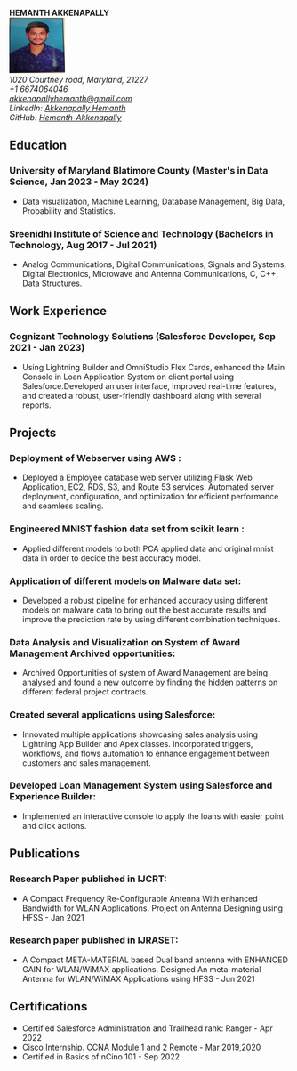 **HEMANTH AKKENAPALLY**\
<img src="images/HemanthAkkenapally.jpg" alt="Hemanth" style="width:100px;height:100px;">\
*1020 Courtney road, Maryland, 21227*\
*+1 6674064046*\
*akkenapallyhemanth@gmail.com*\
*LinkedIn: [Akkenapally Hemanth](https://www.linkedin.com/in/hemanthakkenapally/)*\
*GitHub: [Hemanth-Akkenapally](https://github.com/Hemanth-Akkenapally)*

## Education
### University of Maryland Blatimore County (Master's in Data Science, Jan 2023 - May 2024)
- Data visualization, Machine Learning, Database Management, Big Data, Probability and Statistics.
### Sreenidhi Institute of Science and Technology (Bachelors in Technology, Aug 2017 - Jul 2021)
- Analog Communications, Digital Communications, Signals and Systems, Digital Electronics, Microwave and Antenna Communications, C, C++, Data Structures.
## Work Experience
### Cognizant Technology Solutions (Salesforce Developer, Sep 2021 - Jan 2023)
- Using Lightning Builder and OmniStudio Flex Cards, enhanced the Main Console in Loan Application System on client portal using Salesforce.Developed an user interface, improved real-time features, and created a robust, user-friendly dashboard along with several reports. 

## Projects
### Deployment of Webserver using AWS :
- Deployed a Employee database web server utilizing Flask Web Application, EC2, RDS, S3, and Route 53 services. Automated server deployment, configuration, and optimization for efficient performance and seamless scaling.
### Engineered MNIST fashion data set from scikit learn :
- Applied different models to both PCA applied data and original mnist data in order to decide the best accuracy model.
### Application of different models on Malware data set:
- Developed a robust pipeline for enhanced accuracy using different models on malware data to bring out the best accurate results and improve the prediction rate by using different combination techniques.
### Data Analysis and Visualization on System of Award Management Archived opportunities:
- Archived Opportunities of system of Award Management are being analysed and found a new outcome by finding the hidden patterns on different federal project contracts.
### Created several applications using Salesforce:
- Innovated multiple applications showcasing sales analysis using Lightning App Builder and Apex classes. Incorporated triggers, workflows, and flows automation to enhance engagement between customers and sales management.
### Developed Loan Management System using Salesforce and Experience Builder:
- Implemented an interactive console to apply the loans with easier point and click actions.

## Publications
### Research Paper published in IJCRT:
- A Compact Frequency Re-Configurable Antenna With enhanced Bandwidth for WLAN Applications. Project on Antenna Designing using HFSS - Jan 2021
### Research paper published in IJRASET:
- A Compact META-MATERIAL based Dual band antenna with ENHANCED GAIN for WLAN/WiMAX applications. Designed An meta-material Antenna for WLAN/WiMAX Applications using HFSS - Jun 2021
## Certifications
- Certified Salesforce Administration and Trailhead rank: Ranger - Apr 2022
- Cisco Internship. CCNA Module 1 and 2 Remote  - Mar 2019,2020
- Certified in Basics of nCino 101 - Sep 2022
